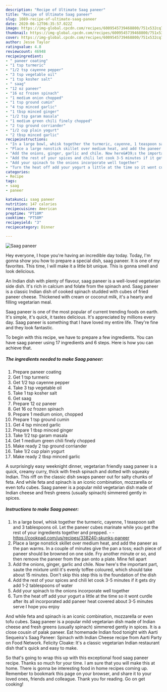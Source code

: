 ```yaml
---
description: "Recipe of Ultimate Saag paneer"
title: "Recipe of Ultimate Saag paneer"
slug: 1089-recipe-of-ultimate-saag-paneer
date: 2020-06-12T06:35:57.022Z
image: https://img-global.cpcdn.com/recipes/6009545739468800/751x532cq70/saag-paneer-recipe-main-photo.jpg
thumbnail: https://img-global.cpcdn.com/recipes/6009545739468800/751x532cq70/saag-paneer-recipe-main-photo.jpg
cover: https://img-global.cpcdn.com/recipes/6009545739468800/751x532cq70/saag-paneer-recipe-main-photo.jpg
author: Jesse Taylor
ratingvalue: 4.8
reviewcount: 46948
recipeingredient:
- " paneer coating"
- "1 tsp turmeric"
- "1/2 tsp cayenne pepper"
- "3 tsp vegetable oil"
- "1 tsp kosher salt"
- " saag"
- "12 oz paneer"
- "16 oz frozen spinach"
- "1 medium onion chopped"
- "1 tsp ground cumin"
- "4 tsp minced garlic"
- "1 tbsp minced ginger"
- "1/2 tsp garam masala"
- "1 medium green chili finely chopped"
- "2 tsp ground corriander"
- "1/2 cup plain yogurt"
- "2 tbsp minced garlic"
recipeinstructions:
- "In a large bowl, whisk together the turmeric, cayenne, 1 teaspoon salt and 3 tablespoons oil. Let the paneer cubes marinate while you get the rest of your ingredients together and prepped.  https://cookpad.com/us/recipes/338240-skunks-paneer"
- "Place a large nonstick skillet over medium heat, and add the paneer as the pan warms. In a couple of minutes give the pan a toss; each piece of paneer should be browned on one side. Fry another minute or so, and then remove the paneer from the pan onto a plate. Mine fell apart"
- "Add the onions, ginger, garlic and chile. Now here&#39;s the important part, saute the mixture until it&#39;s evenly toffee coloured, which should take about 15 minutes. Don&#39;t skip this step  this is the foundation of the dish"
- "Add the rest of your spices and chili let cook 3-5 minutes if it gets dry add 1-2 tablespoons of water"
- "Add your spinach to the onions incorporate well together"
- "Turn the heat off add your yogurt a little at the time so it wont curdle after its all incorporated add paneer heat covered about 3-5 minutes serve I hope you enjoy"
categories:
- Recipe
tags:
- saag
- paneer

katakunci: saag paneer 
nutrition: 147 calories
recipecuisine: American
preptime: "PT10M"
cooktime: "PT58M"
recipeyield: "3"
recipecategory: Dinner

---
```



![Saag paneer](https://img-global.cpcdn.com/recipes/6009545739468800/751x532cq70/saag-paneer-recipe-main-photo.jpg)

Hey everyone, I hope you're having an incredible day today. Today, I'm gonna show you how to prepare a special dish, saag paneer. It is one of my favorites. This time, I will make it a little bit unique. This is gonna smell and look delicious.

An Indian dish with plenty of flavour, saag paneer is a well-loved vegetarian side dish. It&#39;s rich in calcium and folate from the spinach and. Saag paneer is a classic Indian dish of cooked spinach studded with cubes of fried paneer cheese. Thickened with cream or coconut milk, it&#39;s a hearty and filling vegetarian meal.

Saag paneer is one of the most popular of current trending foods on earth. It's simple, it's quick, it tastes delicious. It's appreciated by millions every day. Saag paneer is something that I have loved my entire life. They're fine and they look fantastic.


To begin with this recipe, we have to prepare a few ingredients. You can have saag paneer using 17 ingredients and 6 steps. Here is how you can achieve that.

<!--inarticleads1-->

##### The ingredients needed to make Saag paneer:

1. Prepare  paneer coating
1. Get 1 tsp turmeric
1. Get 1/2 tsp cayenne pepper
1. Take 3 tsp vegetable oil
1. Take 1 tsp kosher salt
1. Get  saag
1. Prepare 12 oz paneer
1. Get 16 oz frozen spinach
1. Prepare 1 medium onion, chopped
1. Prepare 1 tsp ground cumin
1. Get 4 tsp minced garlic
1. Prepare 1 tbsp minced ginger
1. Take 1/2 tsp garam masala
1. Get 1 medium green chili finely chopped
1. Make ready 2 tsp ground corriander
1. Take 1/2 cup plain yogurt
1. Make ready 2 tbsp minced garlic


A surprisingly easy weeknight dinner, vegetarian friendly saag paneer is a quick, creamy curry, thick with fresh spinach and dotted with squeaky Indian. This riff on the classic dish swaps paneer out for salty chunks of feta. And while feta and spinach is an iconic combination, mozzarella or even tofu cubes. Saag paneer is a popular mild vegetarian dish made of Indian cheese and fresh greens (usually spinach) simmered gently in spices. 

<!--inarticleads2-->

##### Instructions to make Saag paneer:

1. In a large bowl, whisk together the turmeric, cayenne, 1 teaspoon salt and 3 tablespoons oil. Let the paneer cubes marinate while you get the rest of your ingredients together and prepped. -  - https://cookpad.com/us/recipes/338240-skunks-paneer
1. Place a large nonstick skillet over medium heat, and add the paneer as the pan warms. In a couple of minutes give the pan a toss; each piece of paneer should be browned on one side. Fry another minute or so, and then remove the paneer from the pan onto a plate. Mine fell apart
1. Add the onions, ginger, garlic and chile. Now here&#39;s the important part, saute the mixture until it&#39;s evenly toffee coloured, which should take about 15 minutes. Don&#39;t skip this step  this is the foundation of the dish
1. Add the rest of your spices and chili let cook 3-5 minutes if it gets dry add 1-2 tablespoons of water
1. Add your spinach to the onions incorporate well together
1. Turn the heat off add your yogurt a little at the time so it wont curdle after its all incorporated add paneer heat covered about 3-5 minutes serve I hope you enjoy


And while feta and spinach is an iconic combination, mozzarella or even tofu cubes. Saag paneer is a popular mild vegetarian dish made of Indian cheese and fresh greens (usually spinach) simmered gently in spices. It is a close cousin of palak paneer. Eat homemade Indian food tonight with Aarti Sequeira&#39;s Saag Paneer: Spinach with Indian Cheese recipe from Aarti Party on Food Network. Felicity Cloake: It&#39;s a classic vegetarian Indian restaurant dish that&#39;s quick and easy to make. 

So that's going to wrap this up with this exceptional food saag paneer recipe. Thanks so much for your time. I am sure that you will make this at home. There is gonna be interesting food in home recipes coming up. Remember to bookmark this page on your browser, and share it to your loved ones, friends and colleague. Thank you for reading. Go on get cooking!
